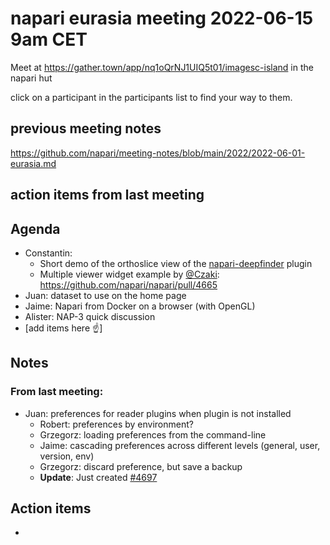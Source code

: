 # napari eurasia meeting 2022-06-15 9am CET

Meet at https://gather.town/app/nq1oQrNJ1UIQ5t01/imagesc-island in the napari hut

click on a participant in the participants list to find your way to them.

## previous meeting notes

https://github.com/napari/meeting-notes/blob/main/2022/2022-06-01-eurasia.md

## action items from last meeting


## Agenda

- Constantin:
    - Short demo of the orthoslice view of the [napari-deepfinder](https://github.com/deep-finder/napari-deepfinder) plugin
    - Multiple viewer widget example by [@Czaki](https://github.com/Czaki): https://github.com/napari/napari/pull/4665
- Juan: dataset to use on the home page
- Jaime: Napari from Docker on a browser (with OpenGL)
- Alister: NAP-3 quick discussion
- [add items here :point_up:]

Notes
-----

### From last meeting:

- Juan: preferences for reader plugins when plugin is not installed
    - Robert: preferences by environment?
    - Grzegorz: loading preferences from the command-line
    - Jaime: cascading preferences across different levels (general, user, version, env)
    - Grzegorz: discard preference, but save a backup
    - **Update**: Just created [#4697](https://github.com/napari/napari/issues/4697)

Action items
------------

- 
